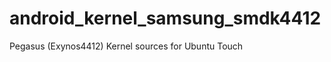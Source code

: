android_kernel_samsung_smdk4412
===============================

Pegasus (Exynos4412) Kernel sources for Ubuntu Touch
